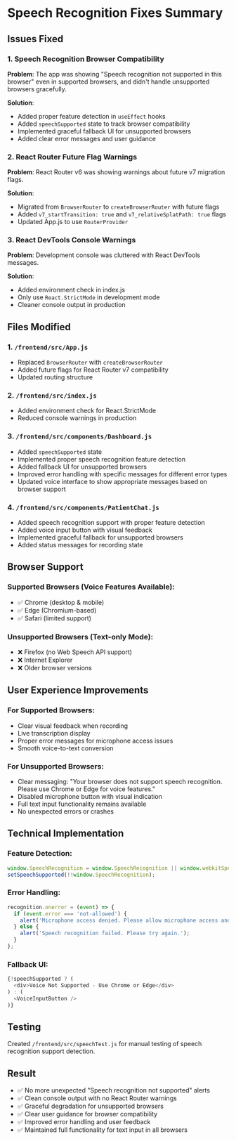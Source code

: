 # Speech Recognition Fixes Summary

## Issues Fixed

### 1. Speech Recognition Browser Compatibility
**Problem**: The app was showing "Speech recognition not supported in this browser" even in supported browsers, and didn't handle unsupported browsers gracefully.

**Solution**: 
- Added proper feature detection in `useEffect` hooks
- Added `speechSupported` state to track browser compatibility
- Implemented graceful fallback UI for unsupported browsers
- Added clear error messages and user guidance

### 2. React Router Future Flag Warnings
**Problem**: React Router v6 was showing warnings about future v7 migration flags.

**Solution**:
- Migrated from `BrowserRouter` to `createBrowserRouter` with future flags
- Added `v7_startTransition: true` and `v7_relativeSplatPath: true` flags
- Updated App.js to use `RouterProvider`

### 3. React DevTools Console Warnings
**Problem**: Development console was cluttered with React DevTools messages.

**Solution**:
- Added environment check in index.js
- Only use `React.StrictMode` in development mode
- Cleaner console output in production

## Files Modified

### 1. `/frontend/src/App.js`
- Replaced `BrowserRouter` with `createBrowserRouter`
- Added future flags for React Router v7 compatibility
- Updated routing structure

### 2. `/frontend/src/index.js`
- Added environment check for React.StrictMode
- Reduced console warnings in production

### 3. `/frontend/src/components/Dashboard.js`
- Added `speechSupported` state
- Implemented proper speech recognition feature detection
- Added fallback UI for unsupported browsers
- Improved error handling with specific messages for different error types
- Updated voice interface to show appropriate messages based on browser support

### 4. `/frontend/src/components/PatientChat.js`
- Added speech recognition support with proper feature detection
- Added voice input button with visual feedback
- Implemented graceful fallback for unsupported browsers
- Added status messages for recording state

## Browser Support

### Supported Browsers (Voice Features Available):
- ✅ Chrome (desktop & mobile)
- ✅ Edge (Chromium-based)
- ✅ Safari (limited support)

### Unsupported Browsers (Text-only Mode):
- ❌ Firefox (no Web Speech API support)
- ❌ Internet Explorer
- ❌ Older browser versions

## User Experience Improvements

### For Supported Browsers:
- Clear visual feedback when recording
- Live transcription display
- Proper error messages for microphone access issues
- Smooth voice-to-text conversion

### For Unsupported Browsers:
- Clear messaging: "Your browser does not support speech recognition. Please use Chrome or Edge for voice features."
- Disabled microphone button with visual indication
- Full text input functionality remains available
- No unexpected errors or crashes

## Technical Implementation

### Feature Detection:
```javascript
window.SpeechRecognition = window.SpeechRecognition || window.webkitSpeechRecognition;
setSpeechSupported(!!window.SpeechRecognition);
```

### Error Handling:
```javascript
recognition.onerror = (event) => {
  if (event.error === 'not-allowed') {
    alert('Microphone access denied. Please allow microphone access and try again.');
  } else {
    alert('Speech recognition failed. Please try again.');
  }
};
```

### Fallback UI:
```javascript
{!speechSupported ? (
  <div>Voice Not Supported - Use Chrome or Edge</div>
) : (
  <VoiceInputButton />
)}
```

## Testing

Created `/frontend/src/speechTest.js` for manual testing of speech recognition support detection.

## Result

- ✅ No more unexpected "Speech recognition not supported" alerts
- ✅ Clean console output with no React Router warnings
- ✅ Graceful degradation for unsupported browsers
- ✅ Clear user guidance for browser compatibility
- ✅ Improved error handling and user feedback
- ✅ Maintained full functionality for text input in all browsers